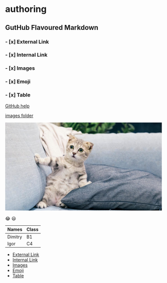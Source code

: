 # authoring
## GutHub Flavoured Markdown

### - [x] External Link
### - [x] Internal Link
### - [x] Images
### - [x] Emoji
### - [x] Table

[GitHub help](https://help.github.com/en)

[images folder](images)

![cat](images/4c672ce6-1703-48ed-af3d-a823b6e6753a_16x9_1200x676.jpeg)

:joy:
:smiley:

| Names       | Class       |
| ----------- | ----------- |
| Dimitry     | B1          |
| Igor        | C4          |


- [External Link](#x-external-link)
- [Internal Link](#x-internal-link) 
- [Images](#x-images)
- [Emoji](#x-emoji)
- [Table](#x-table)